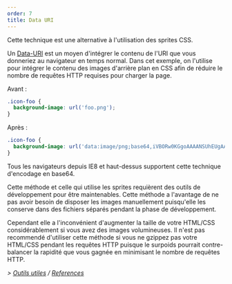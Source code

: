 ```yaml
---
order: 7
title: Data URI
---
```


Cette technique est une alternative à l'utilisation des sprites CSS.

Un [Data-URI](http://fr.wikipedia.org/wiki/Data_URI_scheme) est un moyen d'intégrer le contenu de l'URI que vous donneriez au navigateur en temps normal. Dans cet exemple, on l'utilise pour intégrer le contenu des images d'arrière plan en CSS afin de réduire le nombre de requêtes HTTP requises pour charger la page.

Avant :

```css
.icon-foo {
  background-image: url('foo.png');
}
```

Après :

```css
.icon-foo {
  background-image: url('data:image/png;base64,iVBORw0KGgoAAAANSUhEUgAAAAEAAAABAQMAAAAl21bKAAAAA1BMVEUAAACnej3aAAAAAXRSTlMAQObYZgAAAApJREFUCNdjYAAAAAIAAeIhvDMAAAAASUVORK5CYII%3D');
}
```

Tous les navigateurs depuis IE8 et haut-dessus supportent cette technique d'encodage en base64.

Cette méthode et celle qui utilise les sprites requièrent des outils de développement pour être maintenables. Cette méthode a l'avantage de ne pas avoir besoin de disposer les images manuellement puisqu'elle les conserve dans des fichiers séparés pendant la phase de développement.

Cependant elle a l'inconvénient d'augmenter la taille de votre HTML/CSS considérablement si vous avez des images volumineuses. Il n'est pas recommendé d'utiliser cette méthode si vous ne gzippez pas votre HTML/CSS pendant les requêtes HTTP puisque le surpoids pourrait contre-balancer la rapidité que vous gagnée en minimisant le nombre de requêtes HTTP.

*> [Outils utiles](https://github.com/zenorocha/browser-diet/wiki/Tools#wiki-data-uri) / [References](https://github.com/zenorocha/browser-diet/wiki/References#data-uri)*
